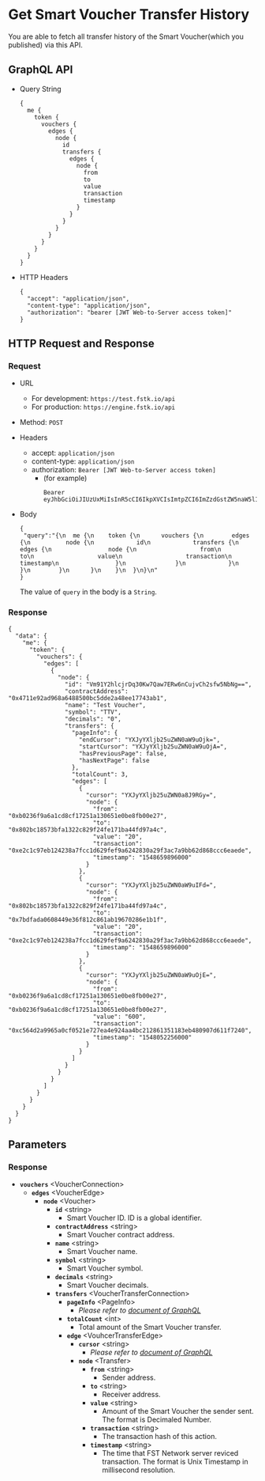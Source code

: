 
# Get Smart Voucher Transfer History
You are able to fetch all transfer history of the Smart Voucher(which you published) via this API.

## GraphQL API

- Query String
  ```
  {
    me {
      token {
        vouchers {
          edges {
            node {
              id
              transfers {
                edges {
                  node {
                    from
                    to
                    value
                    transaction
                    timestamp
                  }
                }
              }
            }
          }
        }
      }
    }
  }
  ```

- HTTP Headers 
  ```
  {
    "accept": "application/json",
    "content-type": "application/json",
    "authorization": "bearer [JWT Web-to-Server access token]"
  }
  ```

## HTTP Request and Response
### Request

- URL
  - For development: `https://test.fstk.io/api`
  - For production: `https://engine.fstk.io/api`

- Method: `POST`

- Headers
  - accept: `application/json`
  - content-type: `application/json` 
  - authorization: `Bearer [JWT Web-to-Server access token]`
    - (for example)
      ```
      Bearer eyJhbGciOiJIUzUxMiIsInR5cCI6IkpXVCIsImtpZCI6ImZzdGstZW5naW5lIn0.eyJ1aWQiOiLDr1xiw73Ch8KDSFx1MDAxMcOowo5awrvCqsOAXHUwMDAywrwmIiwiaWF0IjoxNTM4NzA5MDM2LCJleHAiOjE1Mzg3OTU0MzYsImF1ZCI6InVybjpmc3RrOmVuZ2luZSIsImlzcyI6InVybjpmc3RrOmVuZ2luZSIsInN1YiI6InVybjpmc3RrOmVuZ2luZTphY2Nlc3NfdG9rZW4ifQ.msJZ61FHIkKtjUpDs4sx1Kk1rb9vdhus3ntUDj6rHNmsygiHTgOEMQFJMtVqtWqkNgrtRgGpngq8Rf47xTT53g
      ```

- Body
  ``` 
  {  
   "query":"{\n  me {\n    token {\n      vouchers {\n        edges {\n          node {\n            id\n            transfers {\n              edges {\n                node {\n                  from\n                  to\n                  value\n                  transaction\n                  timestamp\n                }\n              }\n            }\n          }\n        }\n      }\n    }\n  }\n}\n"
  }
  ```
  The value of `query` in the body is a `String`. 


### Response
```
{
  "data": {
    "me": {
      "token": {
        "vouchers": {
          "edges": [
            {
              "node": {
                "id": "Vm91Y2hlcjrDq30Kw7Qaw7ERw6nCujvCh2sfw5NbNg==",
                "contractAddress": "0x4711e92ad968a6488500bc5dde2a48ee17743ab1",
                "name": "Test Voucher",
                "symbol": "TTV",
                "decimals": "0",
                "transfers": {
                  "pageInfo": {
                    "endCursor": "YXJyYXljb25uZWN0aW9uOjk=",
                    "startCursor": "YXJyYXljb25uZWN0aW9uOjA=",
                    "hasPreviousPage": false,
                    "hasNextPage": false
                  },
                  "totalCount": 3,
                  "edges": [
                    {
                      "cursor": "YXJyYXljb25uZWN0a8J9RGy=",
                      "node": {
                        "from": "0xb0236f9a6a1cd8cf17251a130651e0be8fb00e27",
                        "to": "0x802bc18573bfa1322c829f24fe171ba44fd97a4c",
                        "value": "20",
                        "transaction": "0xe2c1c97eb124238a7fcc1d629fef9a6242830a29f3ac7a9bb62d868ccc6eaede",
                        "timestamp": "1548659896000"
                      }
                    },
                    {
                      "cursor": "YXJyYXljb25uZWN0aW9uIFd=",
                      "node": {
                        "from": "0x802bc18573bfa1322c829f24fe171ba44fd97a4c",
                        "to": "0x7bdfada0608449e36f812c861ab19670286e1b1f",
                        "value": "20",
                        "transaction": "0xe2c1c97eb124238a7fcc1d629fef9a6242830a29f3ac7a9bb62d868ccc6eaede",
                        "timestamp": "1548659896000"
                      }
                    },
                    {
                      "cursor": "YXJyYXljb25uZWN0aW9uOjE=",
                      "node": {
                        "from": "0xb0236f9a6a1cd8cf17251a130651e0be8fb00e27",
                        "to": "0xb0236f9a6a1cd8cf17251a130651e0be8fb00e27",
                        "value": "600",
                        "transaction": "0xc564d2a9965a0cf0521e727ea4e924aa4bc212861351183eb480907d611f7240",
                        "timestamp": "1548052256000"
                      }
                    }
                  ]
                }
              }
            }
          ]
        }
      }
    }
  }
}
```



## Parameters
### Response
- **`vouchers`** \<VoucherConnection>
  - **`edges`** \<VoucherEdge>
    - **`node`** \<Voucher>
      - **`id`** \<string>
        - Smart Voucher ID. ID is a global identifier.
      - **`contractAddress`** \<string>
        - Smart Voucher contract address.
      - **`name`** \<string>
        - Smart Voucher name.
      - **`symbol`** \<string>
        - Smart Voucher symbol.
      - **`decimals`** \<string>
        - Smart Voucher decimals.
      - **`transfers`** \<VoucherTransferConnection>
        - **`pageInfo`** \<PageInfo>
          - _Please refer to [document of GraphQL](https://graphql.org/learn/pagination/)_
        - **`totalCount`** \<int>
          - Total amount of the Smart Voucher transfer.
        - **`edge`** \<VouhcerTransferEdge>
          - **`cursor`** \<string>
            - _Please refer to [document of GraphQL](https://graphql.org/learn/pagination/)_
          - **`node`** \<Transfer>
            - **`from`** \<string>
              - Sender address.
            - **`to`** \<string>
              - Receiver address.
            - **`value`** \<string>
              - Amount of the Smart Voucher the sender sent. The format is Decimaled Number.
            - **`transaction`** \<string>
              - The transaction hash of this action.
            - **`timestamp`** \<string>
              - The time that FST Network server reviced transaction. The format is Unix Timestamp in millisecond resolution.
